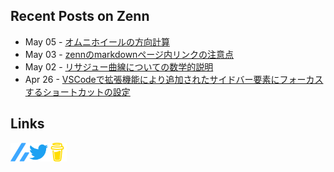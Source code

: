 ## Recent Posts on Zenn

<!-- feed start -->
- May 05 - [オムニホイールの方向計算](https://zenn.dev/k_kuroguro/articles/2653b3d92536da)
- May 03 - [zennのmarkdownページ内リンクの注意点](https://zenn.dev/k_kuroguro/articles/759fefb5b07667)
- May 02 - [リサジュー曲線についての数学的説明](https://zenn.dev/k_kuroguro/articles/b73e4e6e3d2c13)
- Apr 26 - [VSCodeで拡張機能により追加されたサイドバー要素にフォーカスするショートカットの設定](https://zenn.dev/k_kuroguro/articles/539ae5f178ca8f)
<!-- feed end -->

## Links

[<img align="left" alt="Linl to my Zenn account" width="30px" src="images/zenn.svg"/>](https://zenn.dev/k_kuroguro)
[<img align="left" alt="Link to my Twitter account" width="30px" src="images/twitter.svg"/>](https://twitter.com/k_kuroguro)
[<img align="left" alt="Link to my Buy Me A Coffee account" width="30px" src="images/buy_me_a_coffee.svg"/>](https://buymeacoffee.com/kkuroguro)
